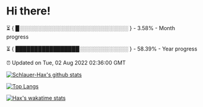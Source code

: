 # Hi there!

⏳ { █░░░░░░░░░░░░░░░░░░░░░░░░░░░░░ } - 3.58% - Month progress

⏳ { █████████████████░░░░░░░░░░░░░ } - 58.39% - Year progress

⏰ Updated on Tue, 02 Aug 2022 02:36:00 GMT


[![Schlauer-Hax's github stats](https://github-readme-stats.vercel.app/api?username=Schlauer-Hax&show_icons=true&theme=dark&count_private=true)](https://github.com/Schlauer-Hax)


[![Top Langs](https://github-readme-stats.vercel.app/api/top-langs/?username=Schlauer-Hax&layout=compact&theme=dark)](https://github.com/Schlauer-Hax?tab=repositories)


[![Hax's wakatime stats](https://github-readme-stats.vercel.app/api/wakatime?username=Hax&theme=dark)](https://wakatime.com/@Hax)

